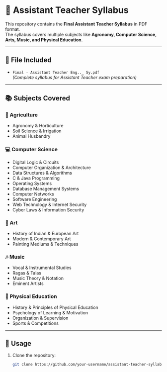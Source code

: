 # 📘 Assistant Teacher Syllabus  

This repository contains the **Final Assistant Teacher Syllabus** in PDF format.  
The syllabus covers multiple subjects like **Agronomy, Computer Science, Arts, Music, and Physical Education**.  

---

## 📂 File Included
- `Final - Assistant Teacher Eng.._ Sy.pdf`  
  *(Complete syllabus for Assistant Teacher exam preparation)*

---

## 📚 Subjects Covered
### 🌱 Agriculture
- Agronomy & Horticulture  
- Soil Science & Irrigation  
- Animal Husbandry  

### 💻 Computer Science
- Digital Logic & Circuits  
- Computer Organization & Architecture  
- Data Structures & Algorithms  
- C & Java Programming  
- Operating Systems  
- Database Management Systems  
- Computer Networks  
- Software Engineering  
- Web Technology & Internet Security  
- Cyber Laws & Information Security  

### 🎨 Art
- History of Indian & European Art  
- Modern & Contemporary Art  
- Painting Mediums & Techniques  

### 🎶 Music
- Vocal & Instrumental Studies  
- Ragas & Talas  
- Music Theory & Notation  
- Eminent Artists  

### 🏃 Physical Education
- History & Principles of Physical Education  
- Psychology of Learning & Motivation  
- Organization & Supervision  
- Sports & Competitions  

---

## 🚀 Usage
1. Clone the repository:
   ```bash
   git clone https://github.com/your-username/assistant-teacher-syllabus.git

